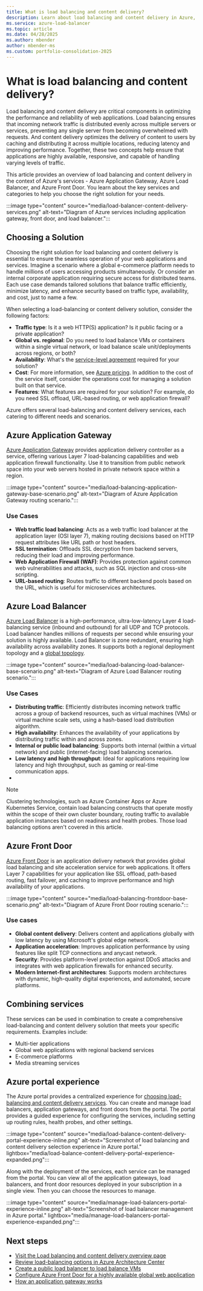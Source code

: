 ```yaml
---
title: What is load balancing and content delivery?
description: Learn about load balancing and content delivery in Azure, and the services that can help you optimize the performance and reliability of your web applications.
ms.service: azure-load-balancer
ms.topic: article
ms.date: 04/28/2025
ms.author: mbender
author: mbender-ms
ms.custom: portfolio-consolidation-2025
---
```


# What is load balancing and content delivery?

Load balancing and content delivery are critical components in optimizing the performance and reliability of web applications. Load balancing ensures that incoming network traffic is distributed evenly across multiple servers or services, preventing any single server from becoming overwhelmed with requests. And content delivery optimizes the delivery of content to users by caching and distributing it across multiple locations, reducing latency and improving performance. Together, these two concepts help ensure that applications are highly available, responsive, and capable of handling varying levels of traffic.

This article provides an overview of load balancing and content delivery in the context of Azure's services - Azure Application Gateway, Azure Load Balancer, and Azure Front Door. You learn about the key services and categories to help you choose the right solution for your needs.

:::image type="content" source="media/load-balancer-content-delivery-services.png" alt-text="Diagram of Azure services including application gateway, front door, and load balancer.":::

## Choosing a Solution

Choosing the right solution for load balancing and content delivery is essential to ensure the seamless operation of your web applications and services. Imagine a scenario where a global e-commerce platform needs to handle millions of users accessing products simultaneously. Or consider an internal corporate application requiring secure access for distributed teams. Each use case demands tailored solutions that balance traffic efficiently, minimize latency, and enhance security based on traffic type, availability, and cost, just to name a few. 

When selecting a load-balancing or content delivery solution, consider the following factors:

- **Traffic type**: Is it a web HTTP(S) application? Is it public facing or a private application?
- **Global vs. regional**: Do you need to load balance VMs or containers within a single virtual network, or load balance scale unit/deployments across regions, or both?
- **Availability**: What's the [service-level agreement](https://www.microsoft.com/licensing/docs/view/Service-Level-Agreements-SLA-for-Online-Services) required for your solution?
- **Cost**: For more information, see [Azure pricing](https://azure.microsoft.com/pricing/). In addition to the cost of the service itself, consider the operations cost for managing a solution built on that service.
- **Features**: What features are required for your solution? For example, do you need SSL offload, URL-based routing, or web application firewall?

Azure offers several load-balancing  and content delivery services, each catering to different needs and scenarios.

## Azure Application Gateway

[Azure Application Gateway](/azure/application-gateway/overview) provides application delivery controller as a service, offering various Layer 7 load-balancing capabilities and web application firewall functionality. Use it to transition from public network space into your web servers hosted in private network space within a region.

:::image type="content" source="media/load-balancing-application-gateway-base-scenario.png" alt-text="Diagram of Azure Application Gateway routing scenario.":::

### Use Cases

- **Web traffic load balancing**: Acts as a web traffic load balancer at the application layer (OSI layer 7), making routing decisions based on HTTP request attributes like URL path or host headers.
- **SSL termination**: Offloads SSL decryption from backend servers, reducing their load and improving performance.
- **Web Application Firewall (WAF)**: Provides protection against common web vulnerabilities and attacks, such as SQL injection and cross-site scripting.
- **URL-based routing**: Routes traffic to different backend pools based on the URL, which is useful for microservices architectures.


## Azure Load Balancer

[Azure Load Balancer](/azure/load-balancer/load-balancer-overview) is a high-performance, ultra-low-latency Layer 4 load-balancing service (inbound and outbound) for all UDP and TCP protocols. Load balancer handles millions of requests per second while ensuring your solution is highly available. Load Balancer is zone redundant, ensuring high availability across availability zones. It supports both a regional deployment topology and a [global topology](/azure/load-balancer/cross-region-overview).

:::image type="content" source="media/load-balancing-load-balancer-base-scenario.png" alt-text="Diagram of Azure Load Balancer routing scenario.":::

### Use Cases

- **Distributing traffic**: Efficiently distributes incoming network traffic across a group of backend resources, such as virtual machines (VMs) or virtual machine scale sets, using a hash-based load distribution algorithm.
- **High availability**: Enhances the availability of your applications by distributing traffic within and across zones.
- **Internal or public load balancing**: Supports both internal (within a virtual network) and public (internet-facing) load balancing scenarios.
- **Low latency and high throughput**: Ideal for applications requiring low latency and high throughput, such as gaming or real-time communication apps.
- 
> [!NOTE]
> Clustering technologies, such as Azure Container Apps or Azure Kubernetes Service, contain load balancing constructs that operate mostly within the scope of their own cluster boundary, routing traffic to available application instances based on readiness and health probes. Those load balancing options aren't covered in this article.

## Azure Front Door

[Azure Front Door](/azure/frontdoor/front-door-overview) is an application delivery network that provides global load balancing and site acceleration service for web applications. It offers Layer 7 capabilities for your application like SSL offload, path-based routing, fast failover, and caching to improve performance and high availability of your applications.

:::image type="content" source="media/load-balancing-frontdoor-base-scenario.png" alt-text="Diagram of Azure Front Door routing scenario.":::

### Use cases

- **Global content delivery**: Delivers content and applications globally with low latency by using Microsoft's global edge network.
- **Application acceleration**: Improves application performance by using features like split TCP connections and anycast network.
- **Security**: Provides platform-level protection against DDoS attacks and integrates with web application firewalls for enhanced security.
- **Modern Internet-first architectures**: Supports modern architectures with dynamic, high-quality digital experiences, and automated, secure platforms.

## Combining services

These services can be used in combination to create a comprehensive load-balancing and content delivery solution that meets your specific requirements. Examples include:

- Multi-tier applications
- Global web applications with regional backend services
- E-commerce platforms
- Media streaming services

## Azure portal experience

The Azure portal provides a centralized experience for [choosing load-balancing and content delivery services](https://ms.portal.azure.com/#view/HubsExtension/AssetMenuBlade/~/overview/assetName/LoadBalancerAndContentDelivery/extensionName/Microsoft_Azure_Network). You can create and manage load balancers, application gateways, and front doors from the portal. The portal provides a guided experience for configuring the services, including setting up routing rules, health probes, and other settings.

:::image type="content" source="media/load-balance-content-delivery-portal-experience-inline.png" alt-text="Screenshot of load balancing and content delivery selection experience in Azure portal." lightbox="media/load-balance-content-delivery-portal-experience-expanded.png":::

Along with the deployment of the services, each service can be managed from the portal. You can view all of the application gateways, load balancers, and front door resources deployed in your subscription in a single view. Then you can choose the resources to manage. 

:::image type="content" source="media/manage-load-balancers-portal-experience-inline.png" alt-text="Screenshot of load balancer management in Azure portal." lightbox="media/manage-load-balancers-portal-experience-expanded.png":::

## Next steps

- [Visit the Load balancing and content delivery overview page](index.yml)
- [Review load-balancing options in Azure Architecture Center](/azure/architecture/guide/technology-choices/load-balancing-overview)
- [Create a public load balancer to load balance VMs](/azure/load-balancer/quickstart-load-balancer-standard-public-portal)
- [Configure Azure Front Door for a highly available global web application](/azure/frontdoor/quickstart-create-front-door)
- [How an application gateway works](../../application-gateway/how-application-gateway-works.md)
